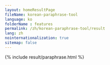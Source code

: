 ```yaml
---
layout: homeResultPage
fileName: korean-paraphrase-tool
language: ko
folderName : features
permalink: /zh/korean-paraphrase-tool/result
lang: zh
nointernationalization: true
sitemap: false
---
```

{% include result/paraphrase.html %}

<script src="/js/result/paraprashing.js" data-foldername="{{page.folderName}}" data-lang="{{page.lang}}"></script>